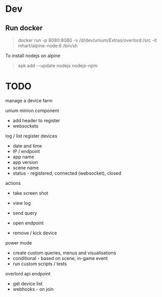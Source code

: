 <!-- -------------------------------------------------------------------------------- -->

# Dev

## Run docker

> docker run -p 8080:8080 -v /d/dev/unium/Extras/overlord:/src -it mhart/alpine-node:6 /bin/sh


To install nodejs on alpine

> apk add --update nodejs nodejs-npm




<!-- -------------------------------------------------------------------------------- -->
# TODO

manage a device farm

unium minion component

  * add header to register
  * websockets

log / list register devices

  * date and time
  * IP / endpoint
  * app name
  * app version
  * scene name
  * status - registered, connected (websocket), closed

actions

  * take screen shot
  * view log
  * send query
  * open endpoint

  * remove / kick device

power mode

  * create custom queries, menus and visualisations
  * conditional - based on scene, in-game event
  * run custom scripts / tests

overlord api endpoint

  * get device list
  * webhooks - on join



